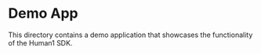 # Demo App

This directory contains a demo application that showcases the functionality of the Human1 SDK. 